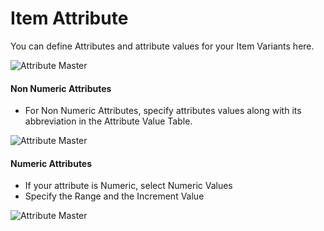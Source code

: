 <!-- add-breadcrumbs -->
# Item Attribute

You can define Attributes and attribute values for your Item Variants here.

<img class="screenshot" alt="Attribute Master" src="/docs/assets/img/stock/item-attribute.png">

#### Non Numeric Attributes

* For Non Numeric Attributes, specify attributes values along with its abbreviation in the Attribute Value Table.

<img class="screenshot" alt="Attribute Master" src="/docs/assets/img/stock/item-attribute-non-numeric.png">

#### Numeric Attributes

* If your attribute is Numeric, select Numeric Values
* Specify the Range and the Increment Value

<img class="screenshot" alt="Attribute Master" src="/docs/assets/img/stock/item-attribute-numeric.png">
